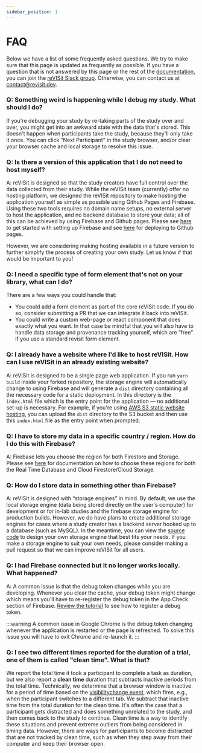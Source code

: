 ```yaml
---
sidebar_position: 1
---
```



# FAQ 

Below we have a list of some frequently asked questions. We try to make sure that this page is updated as frequently as possible. If you have a question that is not answered by this page or the rest of the [documentation](../introduction/), you can join the [reVISit Slack group](https://join.slack.com/t/revisit-nsf/shared_invite/zt-2g1lwcq5y-Yae8eBEbMO~r7tP~ZQ7Cig). Otherwise, you can contact us at [contact@revisit.dev](mailto:contact@revisit.dev).

### Q: Something weird is happening while I debug my study. What should I do?

If you're debugging your study by re-taking parts of the study over and over, you might get into an awkward state with the data that's stored. This doesn't happen when participants take the study, because they'll only take it once. You can click “Next Participant” in the study browser, and/or clear your browser cache and local storage to resolve this issue. 


### Q: Is there a version of this application that I do not need to host myself?

A: reVISit is designed so that the study creators have full control over the data collected from their study. While the reVISit team (currently) offer no hosting platform, we designed the reVISit repository to make hosting the application yourself as simple as possible using Github Pages and Firebase. Using these two tools requires no domain name setups, no external server to host the application, and no backend database to store your data; all of this can be achieved by using Firebase and Github pages. Please see [here](../data-and-deployment/firebase-setup) to get started with setting up Firebase and see [here](../data-and-deployment/deploying-to-static-website) for deploying to Github pages. 

However, we are considering making hosting available in a future version to further simplify the process of creating your own study. Let us know if that would be important to you!

### Q: I need a specific type of form element that's not on your library, what can I do? 

There are a few ways you could handle that: 

* You could add a form element as part of the core reVISit code. If you do so, consider submitting a PR that we can integrate it back into reVISit.
* You could write a custom web-page or react component that does exactly what you want. In that case be mindful that you will also have to handle data storage and provenance tracking yourself, which are “free” if you use a standard revisit form element. 


### Q: I already have a website where I'd like to host reVISit. How can I use reVISit in an already existing website?

A: reVISit is designed to be a single page web application. If you run `yarn build` inside your forked repository, the storage engine will automatically change to using Firebase and will generate a `dist` directory containing all the necessary code for a static deployment. In this directory is the `index.html` file which is the entry point for the application — no additional set-up is necessary. For example, if you're using <a href="https://docs.aws.amazon.com/AmazonS3/latest/userguide/WebsiteHosting.html" target="_blank">AWS S3 static website hosting</a>, you can upload the `dist` directory to the S3 bucket and then use this `index.html` file as the entry point when prompted.

### Q: I have to store my data in a specific country / region. How do I do this with Firebase?

A: Firebase lets you choose the region for both Firestore and Storage. Please see <a href="https://firebase.google.com/docs/firestore/locations" target="_blank">here</a> for documentation on how to choose these regions for both the Real Time Database and Cloud Firestore/Cloud Storage.


### Q: How do I store data in something other than Firebase?

A: reVISit is designed with “storage engines” in mind. By default, we use the local storage engine (data being stored directly on the user's computer) for development or for in-lab studies and the firebase storage engine for production builds. However, we do have plans to create additional storage engines for cases where a study creator has a backend server hooked up to a database (such as MySQL). In the meantime, you can view the <a href="https://github.com/revisit-studies/study/tree/main/src/storage/engines" target="_blank">source code</a> to design your own storage engine that best fits your needs. If you make a storage engine to suit your own needs, please consider making a pull request so that we can improve reVISit for all users.

### Q: I had Firebase connected but it no longer works locally. What happened?

A: A common issue is that the debug token changes while you are developing. Whenever you clear the cache, your debug token might change which means you'll have to re-register the debug token in the App Check section of Firebase. [Review the tutorial](../data-and-deployment/firebase-setup#adding-an-app-to-the-firebase-project) to see how to register a debug token.

:::warning
A common issue in Google Chrome is the debug token changing whenever the application is restarted or the page is refreshed. To solve this issue you will have to exit Chrome and re-launch it.
:::

### Q: I see two different times reported for the duration of a trial, one of them is called "clean time". What is that? 

We report the total time it took a participant to complete a task as duration, but we also report a **clean time** duration that subtracts inactive periods from the total time. Technically, we determine that a browser window is inactive for a period of time based on the [visibilitychange event](https://developer.mozilla.org/en-US/docs/Web/API/Document/visibilitychange_event), which fires, e.g., when the participant switches to a different tab. We subtract that inactive time from the total duration for the clean time. It's often the case that a participant gets distracted and does something unrelated to the study, and then comes back to the study to continue. Clean time is a way to identify these situations and prevent extreme outliers from being considered in timing data. However, there are ways for participants to become distracted that are not tracked by clean time, such as when they step away from their computer and keep their browser open. 